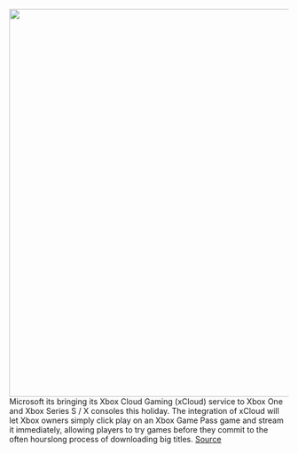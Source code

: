 <img src='https://cdn.vox-cdn.com/thumbor/A9-iY0ihbBm6enXQ0eWAKr8-Fl0=/0x0:2040x1360/1200x800/filters:focal(857x517:1183x843)/cdn.vox-cdn.com/uploads/chorus_image/image/69769655/acastro_210429_1777_0001.0.jpg' width='700px' /><br/>
Microsoft its bringing its Xbox Cloud Gaming (xCloud) service to Xbox One and Xbox Series S / X consoles this holiday. The integration of xCloud will let Xbox owners simply click play on an Xbox Game Pass game and stream it immediately, allowing players to try games before they commit to the often hourslong process of downloading big titles.
<a href='https://www.theverge.com/2021/8/24/22639221/xbox-xcloud-cloud-gaming-integration-try-download-feature-holiday-2021'> Source <a/>